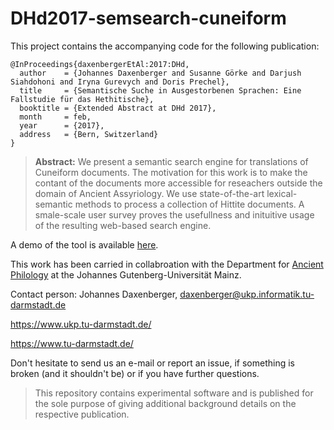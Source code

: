 # DHd2017-semsearch-cuneiform 

This project contains the accompanying code for the following publication:

```
@InProceedings{daxenbergerEtAl:2017:DHd,
  author    = {Johannes Daxenberger and Susanne Görke and Darjush Siahdohoni and Iryna Gurevych and Doris Prechel},
  title     = {Semantische Suche in Ausgestorbenen Sprachen: Eine Fallstudie für das Hethitische},
  booktitle = {Extended Abstract at DHd 2017},
  month     = feb,
  year      = {2017},
  address   = {Bern, Switzerland}
}
```

> **Abstract:** We present a semantic search engine for translations of Cuneiform documents. The motivation for this work is to make the contant of the documents more accessible for reseachers outside the domain of Ancient Assyriology. We use state-of-the-art lexical-semantic methods to process a collection of Hittite documents. A smale-scale user survey proves the usefullness and inituitive usage of the resulting web-based search engine.

A demo of the tool is available [here](http://semsearch.ukp.informatik.tu-darmstadt.de).

This work has been carried in collabroation with the Department for [Ancient Philology](http://www.ao.altertumswissenschaften.uni-mainz.de) at the Johannes Gutenberg-Universität Mainz.

Contact person: Johannes Daxenberger, daxenberger@ukp.informatik.tu-darmstadt.de

https://www.ukp.tu-darmstadt.de/

https://www.tu-darmstadt.de/


Don't hesitate to send us an e-mail or report an issue, if something is broken (and it shouldn't be) or if you have further questions.

> This repository contains experimental software and is published for the sole purpose of giving additional background details on the respective publication. 

<!--

## Project structure
**(change this as needed!)**

* `folder/a` -- this folder contains xxx
* `folder/b` -- interesting files here
* ...
* `data/xxx` -- my amazing data

## Requirements
**(change this as needed!)**

* Java x.x and higher
* Maven
* 64-bit Linux versions
* Windows x
* XX GB RAM

## Installation
**(change this as needed!)**

* Step 1

```
$nice_command

$some_script.sh
```

* Step 2

Do something and something

* ...
* Step n


## Running the experiments
**(change this as needed!)**

```
$cd bla/bla/bla
$some_cool_commands_here
```

### Expected results
**(change this as needed!)**

After running the experiments, you should expect the following results:

(Feel free to describe your expected results here...)

### Parameter description
**(change this as needed!)**

* `x, --xxxx`
  * This parameter does something nice
...
* `z, --zzzz`
  * This parameter does something even nicer
  -->
